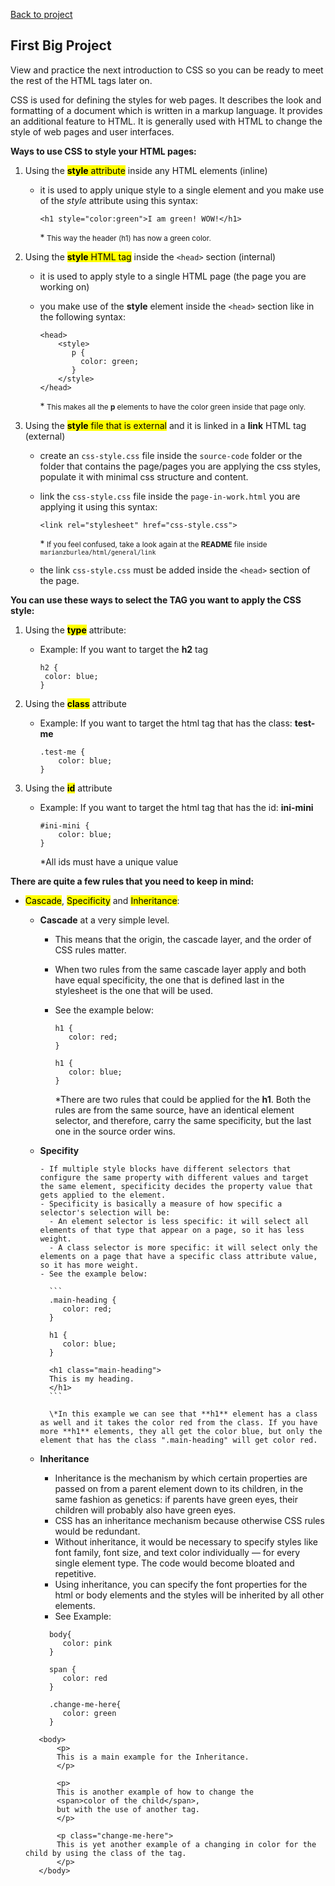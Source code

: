 [Back to project](../README.md)

## First Big Project

View and practice the next introduction to CSS so you can be ready to meet the rest of the HTML tags later on.

CSS is used for defining the styles for web pages. It describes the look and formatting of a document which is written in a markup language. It provides an additional feature to HTML. It is generally used with HTML to change the style of web pages and user interfaces.

**Ways to use CSS to style your HTML pages:**

1. Using the
   <mark>**style** attribute</mark>
   inside any HTML elements (inline)

   - it is used to apply unique style to a single element and you make use of the _style_ attribute using this syntax:

     `<h1 style="color:green">I am green! WOW!</h1>`

     \*<small> This way the header (h1) has now a green color.
     </small>

1. Using the
   <mark>**style** HTML tag</mark>
   inside the `<head>` section (internal)

   - it is used to apply style to a single HTML page (the page you are working on)
   - you make use of the **style** element inside the `<head>` section like in the following syntax:

     ```
     <head>
         <style>
            p {
              color: green;
            }
         </style>
     </head>
     ```

     \*<small>
     This makes all the **p** elements to have the color green inside that page only.
     </small>

1. Using the
   <mark>**style** file that is external</mark>
   and it is linked in a **link** HTML tag (external)

   - create an `css-style.css` file inside the `source-code` folder or the folder that contains the page/pages you are applying the css styles, populate it with minimal css structure and content.
   - link the `css-style.css` file inside the `page-in-work.html` you are applying it using this syntax:

     `<link rel="stylesheet" href="css-style.css">`

     \*<small>
     If you feel confused, take a look again at the **README** file inside `marianzburlea/html/general/link`
     </small>

   - the link `css-style.css` must be added inside the `<head>` section of the page.

**You can use these ways to select the TAG you want to apply the CSS style:**

1. Using the <mark>**type**</mark> attribute:

   - Example: If you want to target the **h2** tag

     ```
     h2 {
      color: blue;
     }
     ```

1. Using the <mark>**class**</mark> attribute

   - Example: If you want to target the html tag that has the class: **test-me**

     ```
     .test-me {
         color: blue;
     }
     ```

1. Using the <mark>**id**</mark> attribute

   - Example: If you want to target the html tag that has the id: **ini-mini**

     ```
     #ini-mini {
         color: blue;
     }
     ```

     \*All ids must have a unique value

**There are quite a few rules that you need to keep in mind:**

- <mark>Cascade</mark>, <mark>Specificity</mark> and <mark>Inheritance</mark>:

  - **Cascade** at a very simple level.

    - This means that the origin, the cascade layer, and the order of CSS rules matter.
    - When two rules from the same cascade layer apply and both have equal specificity, the one that is defined last in the stylesheet is the one that will be used.
    - See the example below:

      ```
      h1 {
         color: red;
      }

      h1 {
         color: blue;
      }
      ```

      \*There are two rules that could be applied for the **h1**. Both the rules are from the same source, have an identical element selector, and therefore, carry the same specificity, but the last one in the source order wins.

  - **Specifity**

        - If multiple style blocks have different selectors that configure the same property with different values and target the same element, specificity decides the property value that gets applied to the element.
        - Specificity is basically a measure of how specific a selector's selection will be:
          - An element selector is less specific: it will select all elements of that type that appear on a page, so it has less weight.
          - A class selector is more specific: it will select only the elements on a page that have a specific class attribute value, so it has more weight.
        - See the example below:

          ```
          .main-heading {
             color: red;
          }

          h1 {
             color: blue;
          }

          <h1 class="main-heading">
          This is my heading.
          </h1>
          ```

          \*In this example we can see that **h1** element has a class as well and it takes the color red from the class. If you have more **h1** elements, they all get the color blue, but only the element that has the class ".main-heading" will get color red.

  - **Inheritance**

    - Inheritance is the mechanism by which certain properties are passed on from a parent element down to its children, in the same fashion as genetics: if parents have green eyes, their children will probably also have green eyes.
    - CSS has an inheritance mechanism because otherwise CSS rules would be redundant.
    - Without inheritance, it would be necessary to specify styles like font family, font size, and text color individually — for every single element type. The code would become bloated and repetitive.
    - Using inheritance, you can specify the font properties for the html or body elements and the styles will be inherited by all other elements.
    - See Example:

    ```
      body{
         color: pink
      }

      span {
         color: red
      }

      .change-me-here{
         color: green
      }
    ```

  ```
     <body>
         <p>
         This is a main example for the Inheritance.
         </p>

         <p>
         This is another example of how to change the
         <span>color of the child</span>,
         but with the use of another tag.
         </p>

         <p class="change-me-here">
         This is yet another example of a changing in color for the child by using the class of the tag.
         </p>
     </body>
  ```

    <!-- - When you reach a moment of good understanding, after enough discover, trial and error with experimental css files, create an `README.md` file to make use of all the recent discoveries and summarise your experience.

### Mimimum tags knowledge to build a website

#### Top tags used to style your html pages for your web site

##### Must Know CSS properties

1. the `<color>` tag `````````` - color, background & font section - @iulia-zburlea
1. the `<background-color>` tag - section: color, background & font - @MariaTeo
1. the `<background-image>` tag - section: color, background & font - @MariaTeo
1. the `<display>` tag `````````- section: display-min-max-width-height - @MariaTeo
1. the `<height>` tag ``````````- section: color, background & font - @MariaTeo
1. the `<width>` tag ```````````- section: color, background & font - @MariaTeo
1. the `<min-width>` tag ```````- section: display-min-max-width-height - @MariaTeo
1. the `<min-height>` tag ``````- section: display-min-max-width-height - @MariaTeo
1. the `<max-height>` tag ``````- section: display-min-max-width-height - @MariaTeo
1. the `<max-width>` tag ```````- section: display-min-max-width-height - @MariaTeo
1. the `<margin>` tag ``````````- section: margin & padding section - @iulia-zburlea
1. the `<padding>` tag `````````- section: margin & padding section - @iulia-zburlea
1. the `<border>` tag ``````````- section: border - @iulia-zburlea
1. the `<border-color>` tag ````- section: border - @iulia-zburlea
1. the `<border-width>` tag ````- section: border - @iulia-zburlea
1. the `<border-style>` tag ````- section: border - @iulia-zburlea
1. the `<border-radius>` tag ```- section: border - @iulia-zburlea
1. the `<font>` tag ````````````- section: color, background & font - @iulia-zburlea
1. the `<font-family>` tag `````- section: color, background & font - @iulia-zburlea
1. the `<font-style>` tag ``````- section: color, background & font - @iulia-zburlea
1. the `<font-weight>` tag `````- section: color, background & font - @iulia-zburlea
1. the `<font-size>` tag ```````- section: color, background & font - @iulia-zburlea
1. the `<position>` tag ````````- section: position & z-index - @MariaTeo
1. the `<z-index>` tag `````````- section: position & z-index - @MariaTeo

   ##### CSS Selectors

1. the `<:active>` tag
1. the `<:hover>` tag
1. the `<:visited>` tag

1. the `<:enabled>` tag
1. the `<:disabled>` tag
1. the `<:checked>` tag

1. the `<:before>` tag
1. the `<:after>` tag

1. the `<:first-child>` tag
1. the `<:only-child>` tag
1. the `<:nth-child()>` tag
1. the `<:last-child>` tag
1. the `<:nth-last-child()>` tag

1. the `<:first-of-type>` tag
1. the `<:only-of-type>` tag
1. the `<:nth-of-type>` tag
1. the `<:nth-last-of-type>` tag
1. the `<:last-of-type>` tag

1. the `<:first-letter>` tag
1. the `<:first-line>` tag

1. the `<:root>` tag
1. the `<:selection>` tag
1. the `<:focus>` tag
1. the `<:empty>` tag
1. the `<:target>` tag
1. the `<:lang>` tag
1. the `<:link>` tag
1. the `<:not()>` tag

   ##### Animation Properties

1. the `<@keyframes>` tag
1. the `<animation>` tag
1. the `<animation-name>` tag
1. the `<animation-duration>` tag
1. the `<animation-timing-function>` tag
1. the `<animation-delay>` tag
1. the `<animation-iteration-count>` tag
1. the `<animation-direction>` tag
1. the `<animation-play-state>` tag

1. ##### Backgound Properties

1. the `<backgroung>` tag
1. the `<background-attachment>` tag
1. the `<background-color>` tag - See Must Know Tags
1. the `<background-image>` tag - See Must Know Tags
1. the `<background-position>` tag
1. the `<background-repeat>` tag
1. the `<background-clip>` tag
1. the `<background-origin>` tag
1. the `<background-size>` tag

   ##### Border and Outline Properties

1. the `<border>` tag - See Must Know Tags
1. the `<border-bottom>` tag
1. the `<border-bottom-color>` tag
1. the `<border-bottom-style>` tag
1. the `<border-bottom-width>` tag
1. the `<border-color>` tag - See Must Know Tags
1. the `<border-left>` tag
1. the `<border-left-color>` tag
1. the `<border-left-style>` tag
1. the `<border-left-width>` tag
1. the `<border-right>` tag
1. the `<border-right-color>` tag
1. the `<border-right-style>` tag
1. the `<border-right-width>` tag
1. the `<border-style>` tag - See Must Know Tags
1. the `<border-top>` tag
1. the `<border-top-color>` tag
1. the `<border-top-style>` tag
1. the `<border-top-width>` tag
1. the `<border-width>` tag - See Must Know Tags
1. the `<outline>` tag
1. the `<outline-color>` tag
1. the `<outline-style>` tag
1. the `<outline-width>` tag
1. the `<border-bottom-left-radius>` tag
1. the `<border-bottom-right-radius>` tag
1. the `<border-image>` tag
1. the `<border-image-outset>` tag
1. the `<border-image-repeat>` tag
1. the `<border-image-slice>` tag
1. the `<border-image-source>` tag
1. the `<border-image-width>` tag
1. the `<border-radius>` tag - See Must Know Tags
1. the `<border-top-left-radius>` tag
1. the `<border-top-right-radius>` tag
1. the `<box-decoration-break>` tag
1. the `<box-shadow></box-shadow>` tag

   ##### Box Properties

1. the `<overflow-x>` tag
1. the `<overflow-y>` tag
1. the `<overflow-style>` tag
1. the `<rotation>` tag
1. the `<rotation-point>` tag

   ##### Color Properties

1. the `<color-profile>` tag
1. the `<opacity>` tag
1. the `<rendering-intent>` tag

   ##### Content and Paged Media Properties

1. the `<bookmark-label>` tag
1. the `<bookmark-level>` tag
1. the `<bookmark-target>` tag
1. the `<float-offset>` tag
1. the `<hyphenate-after>` tag
1. the `<hyphenate-before>` tag
1. the `<hyphenate-character>` tag
1. the `<hyphenate-lines>` tag
1. the `<hyphenate-resources>` tag
1. the `<hyphens>` tag
1. the `<image-resolution>` tag
1. the `<marks>` tag
1. the `<string-set>` tag

   ##### Dimension Properties

1. the `<height>` tag - See Must Know Tags ````- @MariaTeo
1. the `<width>` tag - See Must Know Tags `````- @MariaTeo

1. the `<min-heigth>` tag - See Must Know Tags
1. the `<max-heigth>` tag - See Must Know Tags
1. the `<min-width>` tag - See Must Know Tags
1. the `<max-width>` tag - See Must Know Tags

   ##### Flexible Box Properties

1. the `<box-align>` tag
1. the `<box-direction>` tag
1. the `<box-flex>` tag
1. the `<box-flex-group>` tag
1. the `<box-lines>` tag
1. the `<box-ordinal-group>` tag
1. the `<box-orient>` tag
1. the `<box-pack>` tag

   ##### Font Properties

1. the `<font>` tag - See Must Know Tags
1. the `<font-family>` tag - See Must Know Tags
1. the `<font-style>` tag - See Must Know Tags
1. the `<font-variant>` tag
1. the `@font-face` tag
1. the `<font-size-adjust>` tag
1. the `<font-size>` tag - See Must Know Tags
1. the `<font-stretch>` tag

   ##### Generated Content Properties

1. the `<content>` tag
1. the `<counter-increment>` tag
1. the `<counter-reset>` tag
1. the `<quotes>` tag
1. the `<crop>` tag
1. the `<move-to>` tag
1. the `<page-policy>` tag

   ##### Grid Properties

1. the `<grid-columns>` tag
1. the `<grid-rows>` tag

   ##### Hyperlink Properties

1. the `<target>` tag
1. the `<target-name>` tag
1. the `<target-new>` tag
1. the `<target-position>` tag

   ##### Linebox Properties

1. the `<alignment-adjust>` tag
1. the `<alignment-baseline>` tag

1. the `<baseline-shift>` tag
1. the `<dominant-baseline>` tag

1. the `<drop-initial-before-align>` tag
1. the `<drop-initial-after-adjust>` tag
1. the `<drop-initial-size>` tag
1. the `<drop-initial-value>` tag

1. the `<inline-box-align>` tag

1. the `<line-stacking>` tag
1. the `<line-stacking-ruby>` tag
1. the `<line-stacking-shift>` tag
1. the `<line-stacking-strategy>` tag

1. the `<text-height>` tag

   ##### List Properties

1. the `<list-style>` tag
1. the `<list-style-image>` tag
1. the `<list-style-position>` tag
1. the `<list-style-type>` tag

   ##### Margin Properties

1. the `<margin>` tag - See Must Know Tags
1. the `<margin-bottom>` tag
1. the `<margin-top>` tag
1. the `<margin-left>` tag
1. the `<margin-right>` tag

   ##### Marquee Properties

1. the `<marque-direction>` tag
1. the `<marque-play-count>` tag
1. the `<marque-speed>` tag
1. the `<marque-style>` tag

   ##### Multi-column Properties

1. the `<columns>` tag
1. the `<column-count>` tag
1. the `<column-fill>` tag
1. the `<column-width>` tag
1. the `<column-span>` tags
1. the `<column-gap>` tag

1. the `<column-rule>` tag
1. the `<column-rule-color>` tag
1. the `<column-rule-style>` tag
1. the `<column-rule-width>` tag

   ##### Padding Properties

1. the `<padding>` tag - See Must Know Tags
1. the `<padding-bottom>` tag
1. the `<padding-top>` tag
1. the `<padding-left>` tag
1. the `<padding-right>` tag

   ##### Paged Media Properties

1. the `<page>` tag

1. the `<fit>` tag
1. the `<size>` tag

1. the `<fit-position>` tag
1. the `<image-orientation>` tag

   ##### Positioning Properties

1. the `<position>` tag

1. the `<bottom>` tag
1. the `<top>` tag
1. the `<left>` tag
1. the `<right>` tag

1. the `<display>` tag
1. the `<visibility>` tag
1. the `<overflow>` tag

1. the `<float>` tag
1. the `<clear>` tag

1. the `<clip>` tag
1. the `<clip-path>` tag

1. the `<cursor>` tag
1. the `<z-index>` tag

   ##### Print Properties

1. the `<orphans>` tag
1. the `<widows>` tag

1. the `<page-break-before>` tag
1. the `<page-break-inside>` tag
1. the `<page-breakafter>` tag

   ##### Ruby Properties

1. the `<ruby-align>` tag
1. the `<ruby-position>` tag
1. the `<ruby-overhang>` tag

   ##### Speech Properties

1. the `<mark>` tag
1. the `<mark-before>` tag
1. the `<mark-after>` tag

1. the `<rest>` tag
1. the `<rest-before>` tag
1. the `<rest-after>` tag

1. the `<voice-balance>` tag
1. the `<voice-duration>` tag
1. the `<voice-pitch>` tag
1. the `<voice-range>` tag
1. the `<voice-rate>` tag
1. the `<voice-stress>` tag
1. the `<voice-volume>` tag

1. the `<phonemes>` tag

   ##### Table Properties

1. the `<border-spacing>` tag
1. the `<border-collapse>` tag
1. the `<empty-cells>` tag

1. the `<table-layout>` tag
1. the `<caption-side>` tag

   ##### Text Properties

1. the `<color>` tag - See Must Know Tags

1. the `<direction>` tag
1. the `<line-height>` tag
1. the `<text-decoration>` tag
1. the `<text-indent>` tag
1. the `<text-transform>` tag

1. the `<letter-spacing>` tag
1. the `<word-spacing>` tag

1. the `<text-align>` tag
1. the `<vertical-align>` tag
1. the `<text-align-last>` tag

1. the `<hanging-punctuation>` tag
1. the `<punctuation-trim>` tag

1. the `<text-justify>` tag
1. the `<text-outline>` tag
1. the `<text-overflow>` tag
1. the `<text-shadow>` tag

1. the `<text-wrap>` tag
1. the `<word-break>` tag
1. the `<word-wrap>` tag

1. the `<unicode-bidi>` tag
1. the `<white-space>` tag

   ##### 2D/3D Transform Properties

1. the `<tranform>` tag
1. the `<tranform-origin>` tag
1. the `<tranform-style>` tag
1. the `<perspective>` tag
1. the `<perspective-origin>` tag
1. the `<backface-visibility>` tag

   ##### Transition Properties

1. the `<trasition>` tag
1. the `<transition-property>` tag
1. the `<transition-duration>` tag
1. the `<transition-timing-function>` tag
1. the `<transition-delay>` tag

   ##### User-interface Properties

1. the `<appearance>` tag
1. the `<box-sizing>` tag
1. the `<icon>` tag
1. the `<nav-down>` tag
1. the `<nav-index>` tag
1. the `<nav-left>` tag
1. the `<nav-right>` tag
1. the `<nav-up>` tag
1. the `<outline-offset>` tag
1. the `<resize>` tag

   ##### Other Properties

1. the `<align-items>` tag
1. the `<calc>` tag
1. the `<flex-direction>` tag
1. the `<flex-flow>` tag
1. the `<flex-grow>` tag
1. the `<flex-shrink>` tag
1. the `<flex-wrap>` tag
1. the `<hsl>` tag
1. the `<hsla>` tag
1. the `<justify-content>` tag
1. the `<@media>` tag
1. the `<opacity>` tag
1. the `<rotateX>` tag
1. the `<rotateY>` tag
1. the `<rotateZ>` tag
1. the `<scaleX>` tag
1. the `<scaleY>` tag
1. the `<scaleZ>` tag
1. the `<translate>` tag
1. the `<translateX>` tag
1. the `<translateY>` tag
1. the `<translateZ>` tag
1. the `<translate3d>` tag
1. the `<url>` tag

<!--
Reference link no. 1:
https://lucidar.me/en/web-dev-class/lesson-2-09-most-used-css-properties/

Reference link no. 2:
 https://developer.mozilla.org/en-US/docs/Learn/CSS

Reference link no. 3:
 https://webplatform.github.io/docs/tutorials/inheritance_and_cascade/


Reference link no. 4:
https://www.script-tutorials.com/css-reference/#marquee

 -->

